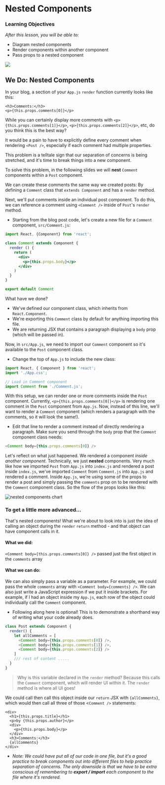 # Nested Components

### Learning Objectives

_After this lesson, you will be able to:_

* Diagram nested components
* Render components within another component
* Pass props to a nested component

![](https://res.cloudinary.com/briezh/image/upload/v1556226718/nested-components-we-need-to-go-deeper_pt62rf.jpg)

## We Do: Nested Components

In your blog, a section of your `App.js` `render` function currently looks like this:

```markup
<h3>Comments:</h3>
<p>{this.props.comments[0]}</p>
```

While you can certainly display more comments with `<p>{this.props.comments[1]}</p>`, `<p>{this.props.comments[2]}</p>`, etc, do you think this is the best way?

It would be a pain to have to explicitly define every comment when rendering `<Post />`, especially if each comment had multiple properties.

This problem is a telltale sign that our separation of concerns is being stretched, and it's time to break things into a new component.

To solve this problem, in the following slides we will **nest** `Comment` components within a `Post` component.

We can create these comments the same way we created posts: By defining a `Comment` class that `extends Component` and has a `render` method.

Next, we'll put comments inside an individual post component. To do this, we can reference a comment using `<Comment />` inside of `Post`'s `render` method.

* Starting from the blog post code, let's create a new file for a `Comment` component, `src/Comment.js`:

```jsx
import React, {Component} from 'react';

class Comment extends Component {
  render () {
    return (
      <div>
        <p>{this.props.body}</p>
      </div>
    )
  }
}

export default Comment
```

What have we done?

* We've defined our component class, which inherits from `React.Component`.
* We're exporting this `Comment` class by default for anything importing this file.
* We are returning JSX that contains a paragraph displaying a `body` prop \(which will be passed in\).

Now, in `src/App.js`, we need to import our `Comment` component so it's available to the `Post` component class.

* Change the top of `App.js` to include the new class:

```javascript
import React, { Component } from 'react';
import './App.css';

// Load in Comment component
import Comment from './Comment.js';
```

With this setup, we can render one or more comments inside the `Post` component. Currently, `<p>{this.props.comments[0]}</p>` is rendering one comment in the `Post` component from `App.js`. Now, instead of this line, we'll want to render a `Comment` component \(which renders a paragraph with the comments, so it will look the same!\).

* Edit that line to render a comment instead of directly rendering a paragraph.  Make sure you send through the `body` prop that the `Comment` component class needs:

```javascript
<Comment body={this.props.comments[0]} />
```

Let's reflect on what just happened. We rendered a component _inside another component_. Technically, we just **nested** components. Very much like how we imported `Post` from `App.js` into `index.js` and rendered a post inside `index.js`, we've imported `Comment` from `Comment.js` into `App.js` and rendered a comment. Inside `App.js`, we're using some of the props to render a post and simply passing the `comments` prop on to be rendered with the `Comment` component class. So the flow of the props looks like this:

![nested components chart](https://res.cloudinary.com/briezh/image/upload/v1556229497/nested_components_chart_panpyk.jpg)

### To get a little more advanced...

That's nested components! What we're about to look into is just the idea of calling an object during the `render` `return` method - and that object can have component calls in it.

#### What we did:

`<Comment body={this.props.comments[0]} />` passed just the first object in the `comments` array

#### What we can do:

We can also simply pass a variable as a parameter. For example, we could pass the whole `comments` array with `<Comment body={comments} />`. We can also just write a JavaScript expression if we put it inside brackets. For example, if I had an object inside my `App.js`, each row of the object could individually call the `Comment` component.

* Following along here is optional! This is to demonstrate a shorthand way of writing what your code already does.

```javascript
class Post extends Component {
  render() {
    let allComments = [
      <Comment body={this.props.comments[0]} />,
      <Comment body={this.props.comments[1]} />,
      <Comment body={this.props.comments[2]} />
    ]
    /// rest of content .....
  }
}
```

> Why is this variable declared in the `render` method? Because this calls the `Comment` component, which will render UI within it. The `render` method is where all UI goes!

We could call then call this object inside our `return` JSX with `{allComments}`, which would then call all three of those &lt;`Comment />` statements:

```markup
<div>
  <h1>{this.props.title}</h1>
  <p>by {this.props.author}</p>
  <div>
    <p>{this.props.body}</p>
  </div>
  <h3>Comments:</h3>
  {allComments}
</div>
```

* _Note: We could have put all of our code in one file, but it's a good practice to break components out into different files to help practice separation of concerns. The only downside is that we have to be extra conscious of remembering to **export / import** each component to the file where it's rendered._
